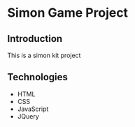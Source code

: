 # Simon Game Project

## Introduction

This is a simon kit project

## Technologies

- HTML
- CSS
- JavaScript
- JQuery
